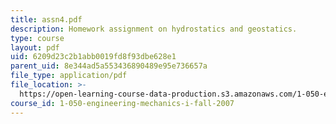 ```yaml
---
title: assn4.pdf
description: Homework assignment on hydrostatics and geostatics.
type: course
layout: pdf
uid: 6209d23c2b1abb0019fd8f93dbe628e1
parent_uid: 8e344ad5a553436890489e95e736657a
file_type: application/pdf
file_location: >-
  https://open-learning-course-data-production.s3.amazonaws.com/1-050-engineering-mechanics-i-fall-2007/6209d23c2b1abb0019fd8f93dbe628e1_assn4.pdf
course_id: 1-050-engineering-mechanics-i-fall-2007
---
```

